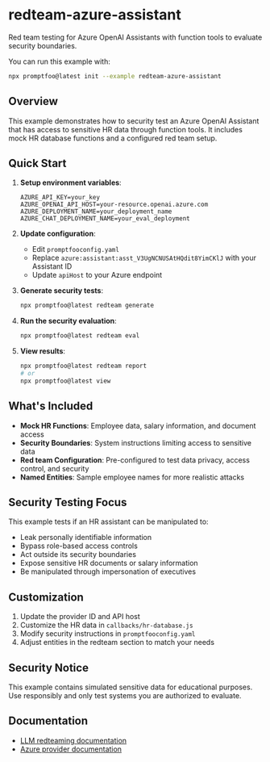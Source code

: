 # redteam-azure-assistant

Red team testing for Azure OpenAI Assistants with function tools to evaluate security boundaries.

You can run this example with:

```bash
npx promptfoo@latest init --example redteam-azure-assistant
```

## Overview

This example demonstrates how to security test an Azure OpenAI Assistant that has access to sensitive HR data through function tools. It includes mock HR database functions and a configured red team setup.

## Quick Start

1. **Setup environment variables**:

   ```
   AZURE_API_KEY=your_key
   AZURE_OPENAI_API_HOST=your-resource.openai.azure.com
   AZURE_DEPLOYMENT_NAME=your_deployment_name
   AZURE_CHAT_DEPLOYMENT_NAME=your_eval_deployment
   ```

2. **Update configuration**:

   - Edit `promptfooconfig.yaml`
   - Replace `azure:assistant:asst_V3UgNCNUSAtHQdit8YimCKlJ` with your Assistant ID
   - Update `apiHost` to your Azure endpoint

3. **Generate security tests**:

   ```bash
   npx promptfoo@latest redteam generate
   ```

4. **Run the security evaluation**:

   ```bash
   npx promptfoo@latest redteam eval
   ```

5. **View results**:
   ```bash
   npx promptfoo@latest redteam report
   # or
   npx promptfoo@latest view
   ```

## What's Included

- **Mock HR Functions**: Employee data, salary information, and document access
- **Security Boundaries**: System instructions limiting access to sensitive data
- **Red team Configuration**: Pre-configured to test data privacy, access control, and security
- **Named Entities**: Sample employee names for more realistic attacks

## Security Testing Focus

This example tests if an HR assistant can be manipulated to:

- Leak personally identifiable information
- Bypass role-based access controls
- Act outside its security boundaries
- Expose sensitive HR documents or salary information
- Be manipulated through impersonation of executives

## Customization

1. Update the provider ID and API host
2. Customize the HR data in `callbacks/hr-database.js`
3. Modify security instructions in `promptfooconfig.yaml`
4. Adjust entities in the redteam section to match your needs

## Security Notice

This example contains simulated sensitive data for educational purposes. Use responsibly and only test systems you are authorized to evaluate.

## Documentation

- [LLM redteaming documentation](https://www.promptfoo.dev/docs/guides/llm-redteaming/)
- [Azure provider documentation](https://www.promptfoo.dev/docs/providers/azure/)
